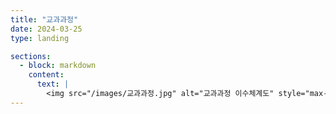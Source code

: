 ```yaml
---
title: "교과과정"
date: 2024-03-25
type: landing

sections:
  - block: markdown
    content:
      text: |
        <img src="/images/교과과정.jpg" alt="교과과정 이수체계도" style="max-width: 160%; height: auto; display: block; margin: 0 auto;">
---
```

